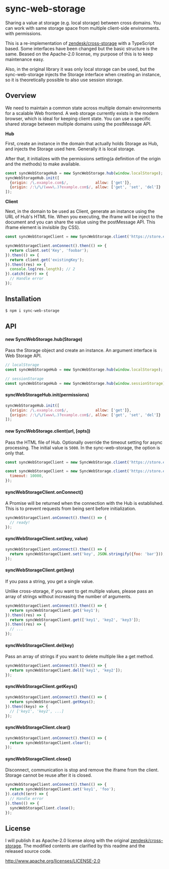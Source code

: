 # sync-web-storage

Sharing a value at storage (e.g. local storage) between cross domains. You can work with same storage space from multiple client-side environments. with permissions.

This is a re-implementation of [zendesk/cross-storage](https://github.com/zendesk/cross-storage) with a TypeScript based.
Some interfaces have been changed but the basic structure is the same.
Beased on the Apache-2.0 license, my purpose of this is to keep maintenance easy.

Also, in the original library it was only local storage can be used, but the sync-web-storage injects the Storage interface when creating an instance, so it is theoretically possible to also use session storage.

## Overview

We need to maintain a common state across multiple domain environments for a scalable Web frontend.
A web storage currently exists in the modern browser, which is ideal for keeping client state.
You can use a specific shared storage between multiple domains using the postMessage API.

**Hub**

First, create an instance in the domain that actually holds Storage as Hub, and injects the Storage used here. Generally it is local storage.

After that, it initializes with the permissions setting(a definition of the origin and the methods) to make available.

```js
const syncWebStorageHub = new SyncWebStorage.hub(window.localStorage);
syncWebStorageHub.init([
  {origin: /\.example.com$/,            allow: ['get']},
  {origin: /:\/\/(www\.)?example.com$/, allow: ['get', 'set', 'del']}
]);
```

**Client**

Next, in the domain to be used as Client, generate an instance using the URL of Hub's HTML file.
When you executing, the iframe will be inject to the document and you can share the value using the postMessage API. This iframe element is invisible (by CSS).

```js
const syncWebStorageClient = new SyncWebStorage.client('https://store.example.com/hub.html');

syncWebStorageClient.onConnect().then(() => {
  return client.set('Key', 'foobar');
}).then(() => {
  return client.get('existingKey');
}).then((res) => {
  console.log(res.length); // 2
}).catch((err) => {
  // Handle error
});
```
## Installation

```bash
$ npm i sync-web-storage
```

## API

#### new SyncWebStorage.hub(Storage)

Pass the Storage object and create an instance. An argument interface is Web Storage API.

```js
// localStorage
const syncWebStorageHub = new SyncWebStorage.hub(window.localStorage);

// sessionStorage
const syncWebStorageHub = new SyncWebStorage.hub(window.sessionStorage);
```

#### syncWebStorageHub.init(permissions)

```js
syncWebStorageHub.init([
  {origin: /\.example.com$/,            allow: ['get']},
  {origin: /:\/\/(www\.)?example.com$/, allow: ['get', 'set', 'del']}
]);
```

#### new SyncWebStorage.client(url, [opts])

Pass the HTML file of Hub. Optionally override the timeout setting for async processing. The initial value is `5000`. In the sync-web-storage, the option is only that.

```js
const syncWebStorageClient = new SyncWebStorage.client('https://store.example.com/hub.html');

const syncWebStorageClient = new SyncWebStorage.client('https://store.example.com/hub.html', {
  timeout: 10000,
});
```

#### syncWebStorageClient.onConnect()

A Promise will be returned when the connection with the Hub is established. This is to prevent requests from being sent before initialization.

```js
syncWebStorageClient.onConnect().then(() => {
  // ready!
});
```

#### syncWebStorageClient.set(key, value)

```js
syncWebStorageClient.onConnect().then(() => {
  return syncWebStorageClient.set('key', JSON.stringify({foo: 'bar'}));
});
```

#### syncWebStorageClient.get(key)

If you pass a string, you get a single value.

Unlike cross-storage, if you want to get multiple values, please pass an array of strings without increasing the number of arguments.

```js
syncWebStorageClient.onConnect().then(() => {
  return syncWebStorageClient.get('key1');
}).then((res) => {
  return syncWebStorageClient.get(['key1', 'key2', 'key3']);
}).then((res) => {
  // ...
});
```

#### syncWebStorageClient.del(key)

Pass an array of strings if you want to delete multiple like a get method.

```js
syncWebStorageClient.onConnect().then(() => {
  return syncWebStorageClient.del(['key1', 'key2']);
});
```

#### syncWebStorageClient.getKeys()

```js
syncWebStorageClient.onConnect().then(() => {
  return syncWebStorageClient.getKeys();
}).then((keys) => {
  // ['key1', 'key2', ...]
});
```

#### syncWebStorageClient.clear()

```js
syncWebStorageClient.onConnect().then(() => {
  return syncWebStorageClient.clear();
});
```

#### syncWebStorageClient.close()

Disconnect, communication is stop and remove the iframe from the client. Storage cannot be reuse after it is closed.

```js
syncWebStorageClient.onConnect().then(() => {
  return syncWebStorageClient.set('key1', 'foo');
}).catch((err) => {
  // Handle error
}).then(() => {
  syncWebStorageClient.close();
});
```

## License

I will publish it as Apache-2.0 license along with the original [zendesk/cross-storage](https://github.com/zendesk/cross-storage).
The modified contents are clarified by this readme and the released source code.

http://www.apache.org/licenses/LICENSE-2.0

